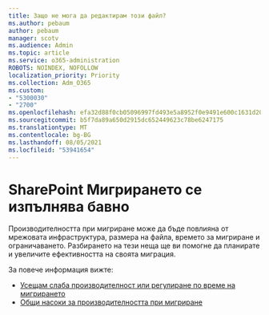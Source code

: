```yaml
---
title: Защо не мога да редактирам този файл?
ms.author: pebaum
author: pebaum
manager: scotv
ms.audience: Admin
ms.topic: article
ms.service: o365-administration
ROBOTS: NOINDEX, NOFOLLOW
localization_priority: Priority
ms.collection: Adm_O365
ms.custom:
- "5300030"
- "2700"
ms.openlocfilehash: efa32d88f0cb05096997fd493e5a8952f0e9491e600c1631d206c304f0f39f0e
ms.sourcegitcommit: b5f7da89a650d2915dc652449623c78be6247175
ms.translationtype: MT
ms.contentlocale: bg-BG
ms.lasthandoff: 08/05/2021
ms.locfileid: "53941654"
---
```

# <a name="sharepoint-migration-is-running-slowly"></a>SharePoint Мигрирането се изпълнява бавно

Производителността при мигриране може да бъде повлияна от мрежовата инфраструктура, размера на файла, времето за мигриране и ограничаването. Разбирането на тези неща ще ви помогне да планирате и увеличите ефективността на своята миграция.

За повече информация вижте:

- [Усещам слаба производителност или регулиране по време на мигрирането](https://docs.microsoft.com/sharepointmigration/sharepoint-online-and-onedrive-migration-speed#faq-and-troubleshooting)
- [Общи насоки за производителността при мигриране](https://docs.microsoft.com/sharepointmigration/sharepoint-online-and-onedrive-migration-speed)
